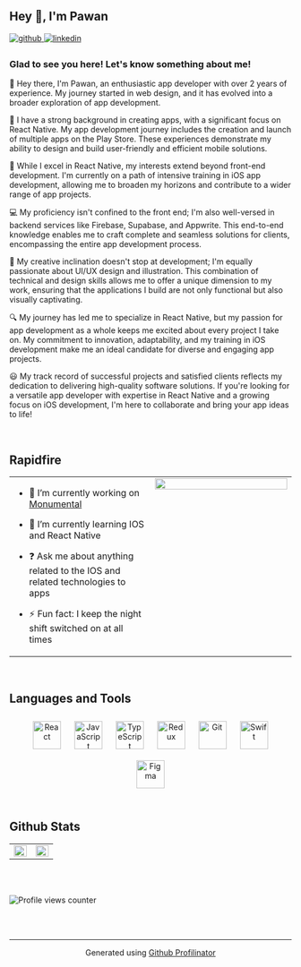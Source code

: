 ## Hey 👋, I'm Pawan  
  

<a href="https://github.com/pawanjs" target="_blank">
<img src=https://img.shields.io/badge/github-%2324292e.svg?&style=for-the-badge&logo=github&logoColor=white alt=github style="margin-bottom: 5px;" />
</a>
<a href="https://in.linkedin.com/in/pawanjsdeveloper" target="_blank">
<img src=https://img.shields.io/badge/linkedin-%231E77B5.svg?&style=for-the-badge&logo=linkedin&logoColor=white alt=linkedin style="margin-bottom: 5px;" />
</a>  
  



### Glad to see you here! Let's know something about me!  
👋 Hey there, I'm Pawan, an enthusiastic app developer with over 2 years of experience. My journey started in web design, and it has evolved into a broader exploration of app development.

📱 I have a strong background in creating apps, with a significant focus on React Native. My app development journey includes the creation and launch of multiple apps on the Play Store. These experiences demonstrate my ability to design and build user-friendly and efficient mobile solutions.

🚀 While I excel in React Native, my interests extend beyond front-end development. I'm currently on a path of intensive training in iOS app development, allowing me to broaden my horizons and contribute to a wider range of app projects.

💻 My proficiency isn't confined to the front end; I'm also well-versed in backend services like Firebase, Supabase, and Appwrite. This end-to-end knowledge enables me to craft complete and seamless solutions for clients, encompassing the entire app development process.

🎨 My creative inclination doesn't stop at development; I'm equally passionate about UI/UX design and illustration. This combination of technical and design skills allows me to offer a unique dimension to my work, ensuring that the applications I build are not only functional but also visually captivating.

🔍 My journey has led me to specialize in React Native, but my passion for app development as a whole keeps me excited about every project I take on. My commitment to innovation, adaptability, and my training in iOS development make me an ideal candidate for diverse and engaging app projects.

😃 My track record of successful projects and satisfied clients reflects my dedication to delivering high-quality software solutions. If you're looking for a versatile app developer with expertise in React Native and a growing focus on iOS development, I'm here to collaborate and bring your app ideas to life!
  

<br/>  


## Rapidfire  
<table><tr><td valign="top" width="50%">

- 🔭 I’m currently working on [Monumental](https://github.com/pawanjs/monumental)  
  

- 🌱 I’m currently learning IOS and React Native  
  

- ❓ Ask me about anything related to the IOS and related technologies to apps  
  

- ⚡ Fun fact: I keep the night shift switched on at all times   


</td><td valign="top" width="50%">

<div align="center">
<img src="https://cdn.dribbble.com/userupload/4160955/file/original-35a259c6d19396f4b3e8ce1ed95da5a0.jpg?compress=1&resize=752x" align="center" style="width: 100%" />
</div>  


</td></tr></table>  

<br/>  


## Languages and Tools  
<div align="center">  
<a href="https://reactjs.org/" target="_blank"><img style="margin: 10px" src="https://profilinator.rishav.dev/skills-assets/react-original-wordmark.svg" alt="React" height="50" /></a>  
<a href="https://www.javascript.com/" target="_blank"><img style="margin: 10px" src="https://profilinator.rishav.dev/skills-assets/javascript-original.svg" alt="JavaScript" height="50" /></a>  
<a href="https://www.typescriptlang.org/" target="_blank"><img style="margin: 10px" src="https://profilinator.rishav.dev/skills-assets/typescript-original.svg" alt="TypeScript" height="50" /></a>  
<a href="https://redux.js.org/" target="_blank"><img style="margin: 10px" src="https://profilinator.rishav.dev/skills-assets/redux-original.svg" alt="Redux" height="50" /></a>  
<a href="https://github.com/" target="_blank"><img style="margin: 10px" src="https://profilinator.rishav.dev/skills-assets/git-scm-icon.svg" alt="Git" height="50" /></a>  
<a href="https://developer.apple.com/swift/" target="_blank"><img style="margin: 10px" src="https://profilinator.rishav.dev/skills-assets/swift-original-wordmark.svg" alt="Swift" height="50" /></a>  
<a href="https://www.figma.com/" target="_blank"><img style="margin: 10px" src="https://profilinator.rishav.dev/skills-assets/figma-icon.svg" alt="Figma" height="50" /></a>
</div>  

<br/>  


## Github Stats  
<table><tr><td valign="top" width="50%">

<img src="https://github-readme-stats.vercel.app/api?username=pawanjs&show_icons=true&count_private=true&hide_border=true" align="left" style="width: 100%" />

</td><td valign="top" width="50%">

<img src="https://github-readme-stats.vercel.app/api/top-langs/?username=pawanjs&hide_border=true&layout=compact" align="left" style="width: 100%" />

</td></tr></table>  

<br/>  

  

<br/>  

![Profile views counter](https://komarev.com/ghpvc/?username=rishavanand&&style=flat-square)  
  

<br/>  


<br />

----
<div align="center">Generated using <a href="https://profilinator.rishav.dev/" target="_blank">Github Profilinator</a></div>
